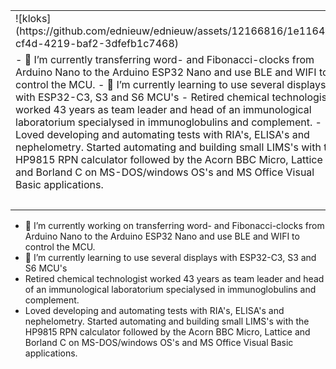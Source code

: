 <table width="auto%"  border="0">
  <tr>
    <td>![kloks](https://github.com/ednieuw/ednieuw/assets/12166816/1e11648f-cf4d-4219-baf2-3dfefb1c7468)
</td>
    <td>&nbsp;</td>
    <td>&nbsp;</td>
  </tr>
  <tr>
    <td>- 🔭 I’m currently transferring word- and Fibonacci-clocks from Arduino Nano to the Arduino ESP32 Nano and use BLE and WIFI to control the MCU.
- 🌱 I’m currently learning to use several displays with ESP32-C3, S3 and S6 MCU's
- Retired chemical technologist worked 43 years as team leader and head of an immunological laboratorium specialysed in immunoglobulins and complement.
- Loved developing and automating tests with RIA's, ELISA's and nephelometry. Started automating and building small LIMS's with the HP9815 RPN calculator followed by the Acorn BBC Micro, Lattice and Borland C on MS-DOS/windows OS's and MS Office Visual Basic applications.</td>
    <td>&nbsp;</td>
    <td>&nbsp;</td>
  </tr>
  <tr>
    <td>&nbsp;</td>
    <td>&nbsp;</td>
    <td>&nbsp;</td>
  </tr>
</table>

- 🔭 I’m currently working on transferring word- and Fibonacci-clocks from Arduino Nano to the Arduino ESP32 Nano and use BLE and WIFI to control the MCU.
- 🌱 I’m currently learning to use several displays with ESP32-C3, S3 and S6 MCU's
- Retired chemical technologist worked 43 years as team leader and head of an immunological laboratorium specialysed in immunoglobulins and complement.
- Loved developing and automating tests with RIA's, ELISA's and nephelometry. Started automating and building small LIMS's with the HP9815 RPN calculator followed by the Acorn BBC Micro, Lattice and Borland C on MS-DOS/windows OS's and MS Office Visual Basic applications.

